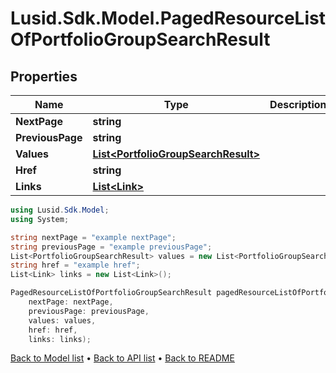 # Lusid.Sdk.Model.PagedResourceListOfPortfolioGroupSearchResult

## Properties

Name | Type | Description | Notes
------------ | ------------- | ------------- | -------------
**NextPage** | **string** |  | [optional] 
**PreviousPage** | **string** |  | [optional] 
**Values** | [**List&lt;PortfolioGroupSearchResult&gt;**](PortfolioGroupSearchResult.md) |  | 
**Href** | **string** |  | [optional] 
**Links** | [**List&lt;Link&gt;**](Link.md) |  | [optional] 

```csharp
using Lusid.Sdk.Model;
using System;

string nextPage = "example nextPage";
string previousPage = "example previousPage";
List<PortfolioGroupSearchResult> values = new List<PortfolioGroupSearchResult>();
string href = "example href";
List<Link> links = new List<Link>();

PagedResourceListOfPortfolioGroupSearchResult pagedResourceListOfPortfolioGroupSearchResultInstance = new PagedResourceListOfPortfolioGroupSearchResult(
    nextPage: nextPage,
    previousPage: previousPage,
    values: values,
    href: href,
    links: links);
```

[Back to Model list](../README.md#documentation-for-models) &#8226; [Back to API list](../README.md#documentation-for-api-endpoints) &#8226; [Back to README](../README.md)
